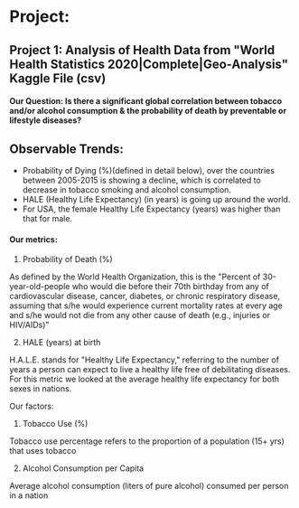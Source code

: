 # Project: 

## Project 1: Analysis of Health Data from "World Health Statistics 2020|Complete|Geo-Analysis" Kaggle File (csv)

#### Our Question: Is there a significant global correlation between tobacco and/or alcohol consumption & the probability of death by preventable or lifestyle diseases?

## Observable Trends:
* Probability of Dying (%)(defined in detail below), over the countries between 2005-2015 is showing a decline, which is correlated to decrease in tobacco smoking and alcohol consumption.
* HALE (Healthy Life Expectancy) (in years) is going up around the world.
* For USA, the female Healthy Life Expectancy (years) was higher than that for male.

#### Our metrics:

1) Probability of Death (%)

As defined by the World Health Organization, this is the "Percent of 30-year-old-people who would die before their 70th birthday from any of cardiovascular disease, cancer, diabetes, or chronic respiratory disease, assuming that s/he would experience current mortality rates at every age and s/he would not die from any other cause of death (e.g., injuries or HIV/AIDs)"

2) HALE (years) at birth

H.A.L.E. stands for "Healthy Life Expectancy," referring to the number of years a person can expect to live a healthy life free of debilitating diseases. For this metric we looked at the average healthy life expectancy for both sexes in nations.

Our factors:

1) Tobacco Use (%)

Tobacco use percentage refers to the proportion of a population (15+ yrs) that uses tobacco

2) Alcohol Consumption per Capita

Average alcohol consumption (liters of pure alcohol) consumed per person in a nation
